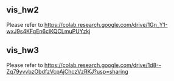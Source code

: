 ## vis_hw2
Please refer to https://colab.research.google.com/drive/1Gn_Y1-wxJ9s4KFqEn6clKQCLmuPUYzkj
## vis_hw3
Please refer to https://colab.research.google.com/drive/1d8--Zq79yvvbzObdfzVcpAjChczVzRKJ?usp=sharing
